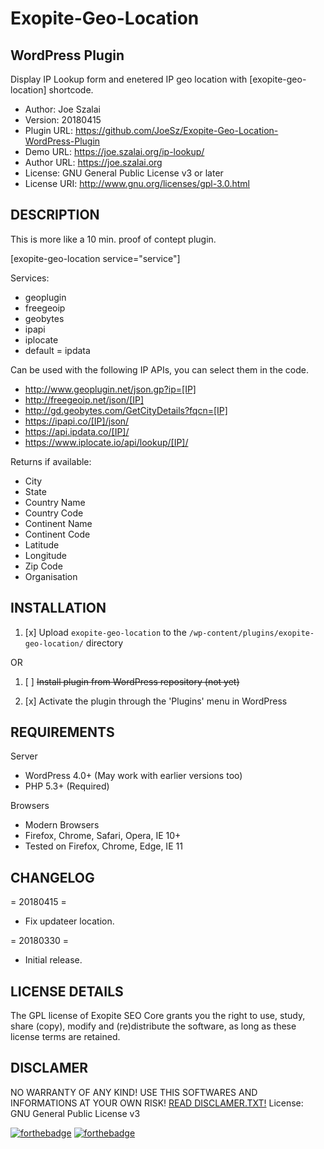# Exopite-Geo-Location
## WordPress Plugin
Display IP Lookup form and enetered IP geo location with [exopite-geo-location] shortcode.

- Author: Joe Szalai
- Version: 20180415
- Plugin URL: https://github.com/JoeSz/Exopite-Geo-Location-WordPress-Plugin
- Demo URL: https://joe.szalai.org/ip-lookup/
- Author URL: https://joe.szalai.org
- License: GNU General Public License v3 or later
- License URI: http://www.gnu.org/licenses/gpl-3.0.html

DESCRIPTION
-----------

This is more like a 10 min. proof of contept plugin.

[exopite-geo-location service="service"]

Services:
* geoplugin
* freegeoip
* geobytes
* ipapi
* iplocate
* default = ipdata

Can be used with the following IP APIs, you can select them in the code.

* http://www.geoplugin.net/json.gp?ip=[IP]
* http://freegeoip.net/json/[IP]
* http://gd.geobytes.com/GetCityDetails?fqcn=[IP]
* https://ipapi.co/[IP]/json/
* https://api.ipdata.co/[IP]/
* https://www.iplocate.io/api/lookup/[IP]/

Returns if available:
* City
* State
* Country Name
* Country Code
* Continent Name
* Continent Code
* Latitude
* Longitude
* Zip Code
* Organisation

INSTALLATION
------------

1. [x] Upload `exopite-geo-location` to the `/wp-content/plugins/exopite-geo-location/` directory

OR

1. [ ] ~~Install plugin from WordPress repository (not yet)~~

2. [x] Activate the plugin through the 'Plugins' menu in WordPress

REQUIREMENTS
------------

Server

* WordPress 4.0+ (May work with earlier versions too)
* PHP 5.3+ (Required)

Browsers

* Modern Browsers
* Firefox, Chrome, Safari, Opera, IE 10+
* Tested on Firefox, Chrome, Edge, IE 11

CHANGELOG
---------

= 20180415 =
* Fix updateer location.

= 20180330 =
* Initial release.

LICENSE DETAILS
---------------
The GPL license of Exopite SEO Core grants you the right to use, study, share (copy), modify and (re)distribute the software, as long as these license terms are retained.

DISCLAMER
---------

NO WARRANTY OF ANY KIND! USE THIS SOFTWARES AND INFORMATIONS AT YOUR OWN RISK!
[READ DISCLAMER.TXT!](https://joe.szalai.org/disclaimer/)
License: GNU General Public License v3

[![forthebadge](http://forthebadge.com/images/badges/built-by-developers.svg)](http://forthebadge.com) [![forthebadge](http://forthebadge.com/images/badges/for-you.svg)](http://forthebadge.com)
